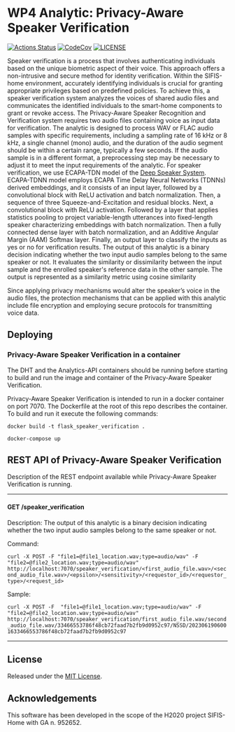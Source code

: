 # WP4 Analytic: Privacy-Aware Speaker Verification

[![Actions Status][actions badge]][actions]
[![CodeCov][codecov badge]][codecov]
[![LICENSE][license badge]][license]

<!-- Links -->
[actions]: https://github.com/sifis-home/flask_speaker_verification/actions
[codecov]: https://codecov.io/gh/sifis-home/flask_speaker_verification
[license]: LICENSES/MIT.txt

<!-- Badges -->
[actions badge]: https://github.com/sifis-home/flask_speaker_verification/workflows/flask_speaker_verification/badge.svg
[codecov badge]: https://codecov.io/gh/sifis-home/flask_speaker_verification/branch/master/graph/badge.svg
[license badge]: https://img.shields.io/badge/license-MIT-blue.svg

Speaker verification is a process that involves authenticating individuals based on the unique biometric aspect of their voice. This approach offers a non-intrusive and secure method for identity verification. Within the SIFIS-home environment, accurately identifying individuals is crucial for granting appropriate privileges based on predefined policies. To achieve this, a speaker verification system analyzes the voices of shared audio files and communicates the identified individuals to the smart-home components to grant or revoke access. 
The Privacy-Aware Speaker Recognition and Verification system requires two audio files containing voice as input data for verification. The analytic is designed to process WAV or FLAC audio samples with specific requirements, including a sampling rate of 16 kHz or 8 kHz, a single channel (mono) audio, and the duration of the audio segment should be within a certain range, typically a few seconds. If the audio sample is in a different format, a preprocessing step may be necessary to adjust it to meet the input requirements of the analytic. 
For speaker verification, we use ECAPA-TDN model of the [Deep Speaker System](https://github.com/philipperemy/deep-speaker). ECAPA-TDNN model employs ECAPA Time Delay Neural Networks (TDNNs) derived embeddings, and it consists of an input layer, followed by a convolutional block with ReLU activation and batch normalization. Then, a sequence of three Squeeze-and-Excitation and residual blocks. Next, a convolutional block with ReLU activation. Followed by a layer that applies statistics pooling to project variable-length utterances into fixed-length speaker characterizing embeddings with batch normalization. Then a fully connected dense layer with batch normalization, and an Additive Angular Margin (AAM) Softmax layer. Finally, an output layer to classify the inputs as yes or no for verification results. 
The output of this analytic is a binary decision indicating whether the two input audio samples belong to the same speaker or not. It evaluates the similarity or dissimilarity between the input sample and the enrolled speaker's reference data in the other sample. The output is represented as a similarity metric using cosine similarity

Since applying privacy mechanisms would alter the speaker’s voice in the audio files, the protection mechanisms that can be applied with this analytic include file encryption and employing secure protocols for transmitting voice data. 

## Deploying

### Privacy-Aware Speaker Verification in a container
The DHT and the Analytics-API containers should be running before starting to build and run the image and container of the Privacy-Aware Speaker Verification.

Privacy-Aware Speaker Verification is intended to run in a docker container on port 7070. The Dockerfile at the root of this repo describes the container. To build and run it execute the following commands:

`docker build -t flask_speaker_verification .`

`docker-compose up`

## REST API of Privacy-Aware Speaker Verification

Description of the REST endpoint available while Privacy-Aware Speaker Verification is running.

---

#### GET /speaker_verification

Description: The output of this analytic is a binary decision indicating whether the two input audio samples belong to the same speaker or not.

Command: 

`curl -X POST -F "file1=@file1_location.wav;type=audio/wav" -F "file2=@file2_location.wav;type=audio/wav" http://localhost:7070/speaker_verification/<first_audio_file.wav>/<second_audio_file.wav>/<epsilon>/<sensitivity>/<requestor_id>/<requestor_type>/<request_id>`

Sample: 

`curl -X POST -F  "file1=@file1_location.wav;type=audio/wav" -F "file2=@file2_location.wav;type=audio/wav"  http://localhost:7070/speaker_verification/first_audio_file.wav/second_audio_file.wav/33466553786f48cb72faad7b2fb9d0952c97/NSSD/2023061906001633466553786f48cb72faad7b2fb9d0952c97`


---
## License

Released under the [MIT License](LICENSE).

## Acknowledgements

This software has been developed in the scope of the H2020 project SIFIS-Home with GA n. 952652.
